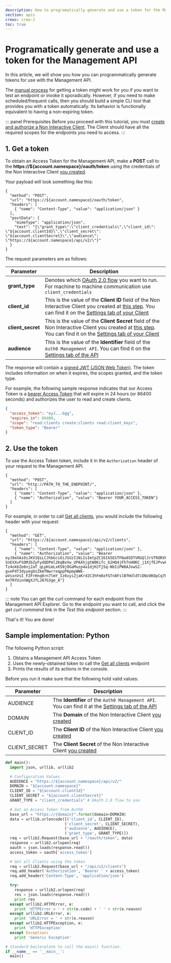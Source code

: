 ```yaml
---
description: How to programatically generate and use a token for the Management API
section: apis
crews: crew-2
toc: true
---
```

# Programatically generate and use a token for the Management API

In this article, we will show you how you can programmatically generate tokens for use with the Management API.

The [manual process](/api/management/v2/tokens/manually) for getting a token might work for you if you want to test an endpoint or invoke it sporadically. However, if you need to make scheduled/frequent calls, then you should build a simple CLI tool that provides you with a token automatically. Its behavior is functionally equivalent to having a non-expiring token.

::: panel Prerequisites
Before you proceed with this tutorial, you must [create and authorize a Non Interactive Client](/api/management/v2/tokens/manually#1-create-and-authorize-a-client). The Client should have all the required scopes for the endpoints you need to access.
:::

## 1. Get a token

To obtain an Access Token for the Management API, make a **POST** call to the **https://${account.namespace}/oauth/token** using the credentials of the Non Interactive Client [you created](/api/management/v2/tokens/manually#1-create-and-authorize-a-client). 

Your payload will look something like this:

```har
{
  "method": "POST",
  "url": "https://${account.namespace}/oauth/token",
  "headers": [
    { "name": "Content-Type", "value": "application/json" }
  ],
  "postData": {
    "mimeType": "application/json",
    "text": "{\"grant_type\":\"client_credentials\",\"client_id\": \"${account.clientId}\",\"client_secret\": \"${account.clientSecret}\",\"audience\": \"https://${account.namespace}/api/v2/\"}"
  }
}
```

The request parameters are as follows:

| Parameter | Description | 
| - | - |
| **grant_type** | Denotes which [OAuth 2.0 flow](/protocols/oauth2#authorization-grant-types) you want to run. For machine to machine communication use `client_credentials` |
| **client_id** | This is the value of the __Client ID__ field of the Non Interactive Client you created at [this step](/api/management/v2/tokens/manually#1-create-and-authorize-a-client). You can find it on the [Settings tab of your Client](${manage_url}/#/clients/${account.clientId}/settings) |
| **client_secret** | This is the value of the __Client Secret__ field of the Non Interactive Client you created at [this step](/api/management/v2/tokens/manually#1-create-and-authorize-a-client). You can find it on the [Settings tab of your Client](${manage_url}/#/clients/${account.clientId}/settings) |
| **audience** | This is the value of the __Identifier__ field of the `Auth0 Management API`. You can find it on the [Settings tab of the API](${manage_url}/#/apis) |

The response will contain a [signed JWT (JSON Web Token)](/jwt). The token includes information on when it expires, the scopes granted, and the token type.

For example, the following sample response indicates that our Access Token is a [bearer Access Token](https://tools.ietf.org/html/rfc6750) that will expire in 24 hours (or 86400 seconds) and authorizes the user to read and create clients.

```json
{
  "access_token": "eyJ...Ggg",
  "expires_in": 86400,
  "scope": "read:clients create:clients read:client_keys",
  "token_type": "Bearer"
}
```

## 2. Use the token

To use the Access Token token, include it in the `Authorization` header of your request to the Management API.

```har
{
  "method": "POST",
  "url": "http://PATH_TO_THE_ENDPOINT/",
  "headers": [
    { "name": "Content-Type", "value": "application/json" },
    { "name": "Authorization", "value": "Bearer YOUR_ACCESS_TOKEN"}
  ]
}
```

For example, in order to call [Get all clients](/api/management/v2#!/Clients/get_clients), you would include the following header with your request:

```har
{
  "method": "GET",
  "url": "https://${account.namespace}/api/v2/clients",
  "headers": [
    { "name": "Content-Type", "value": "application/json" },
    { "name": "Authorization", "value": "Bearer eyJ0eXAiOiJKV1QiLCJhbGciOiJSUzI1NiIsImtpZCI6Ik5ESTFNa05DTVRGQlJrVTRORVF6UXpFMk1qZEVNVVEzT1VORk5ESTVSVU5GUXpnM1FrRTFNdyJ9.eyJpc3MiOiJodHRwczovL2RlbW8tYWNjb3VudC5hdXRoMC5jb20vIiwic3ViIjoib9O7eVBnMmd4VGdMNjkxTnNXY2RUOEJ1SmMwS2NZSEVAY2xpZW50cyIsImF1ZCI6Imh0dHBzOi8vZGVtby1hY2NvdW50LmF1dGgwLmNvbS9hcGkvdjIvIiwiZXhwIjoxNDg3MDg2Mjg5LCJpYXQiOjE5ODY5OTk4ODksInNjb3BlIjoicmVhZDpjbGllbnRzIGNyZWF0ZTpjbGllbnRzIHJlYWQ6Y2xpZW50X2tleXMifQ.oKTT_cEA_U6hVzNYPCl_4-SnEXXvFSOMJbZyFydQDPml2KqBxVw_UPAXhjgtW8Kifc_b2HQ4jFh7nH0KC_j1XjfEJPvwFZgqfI_ILzO3DPfpEIK_n_aX-Tz4okbZe6nj2aT_qLpHimLxK50jOGaMuzp4a1djHJTj5q-NbIiPW8AJowS2-gveP4T3dyyegUsZkmTNwrreqppPApmpWWE-wVsxnVsI_FZFrHnq0rn7lmY_Iz6vyiZjaKrd2C3hFm0zFGTn8FslBfHUldTcDNzOKOpCq7HFMeU0urXBXDetrzkW1afxIqED3G2C51JEV-4nTRYUinnWgXJfLJ87G3ge_A"}
  ]
}
```

::: note
You can get the curl command for each endpoint from the Management API Explorer. Go to the endpoint you want to call, and click the <em>get curl command</em> link in the <em>Test this endpoint</em> section.
:::

That's it! You are done!

## Sample implementation: Python

The following Python script:

1. Obtains a Management API Access Token
2. Uses the newly-obtained token to call the [Get all clients](/api/management/v2#!/Clients/get_clients) endpoint
3. Prints the results of its actions in the console.

Before you run it make sure that the following hold valid values:

| Parameter | Description |
| - | - |
| AUDIENCE | The __Identifier__ of the `Auth0 Management API`. You can find it at the [Settings tab of the API](${manage_url}/#/apis) |
| DOMAIN | The __Domain__ of the Non Interactive Client [you created](/api/management/v2/tokens/manually#1-create-and-authorize-a-client) |
| CLIENT_ID | The __Client ID__ of the Non Interactive Client [you created](/api/management/v2/tokens/manually#1-create-and-authorize-a-client) |
| CLIENT_SECRET | The __Client Secret__ of the Non Interactive Client [you created](/api/management/v2/tokens/manually#1-create-and-authorize-a-client) |

```python
def main():
  import json, urllib, urllib2

  # Configuration Values
  AUDIENCE = "https://${account.namespace}/api/v2/"
  DOMAIN = "${account.namespace}"
  CLIENT_ID = "${account.clientId}"
  CLIENT_SECRET = "${account.clientSecret}"
  GRANT_TYPE = "client_credentials" # OAuth 2.0 flow to use

  # Get an Access Token from Auth0
  base_url = "https://{domain}".format(domain=DOMAIN)
  data = urllib.urlencode([('client_id', CLIENT_ID),
                          ('client_secret', CLIENT_SECRET),
                          ('audience', AUDIENCE),
                          ('grant_type', GRANT_TYPE)])
  req = urllib2.Request(base_url + "/oauth/token", data)
  response = urllib2.urlopen(req)
  oauth = json.loads(response.read())
  access_token = oauth['access_token']

  # Get all Clients using the token
  req = urllib2.Request(base_url + "/api/v2/clients")
  req.add_header('Authorization', 'Bearer ' + access_token)
  req.add_header('Content-Type', 'application/json')

  try:
    response = urllib2.urlopen(req)
    res = json.loads(response.read())
    print res
  except urllib2.HTTPError, e:
    print 'HTTPError = ' + str(e.code) + ' ' + str(e.reason)
  except urllib2.URLError, e:
    print 'URLError = ' + str(e.reason)
  except urllib2.HTTPException, e:
    print 'HTTPException'
  except Exception:
    print 'Generic Exception'

# Standard boilerplate to call the main() function.
if __name__ == '__main__':
  main()
```